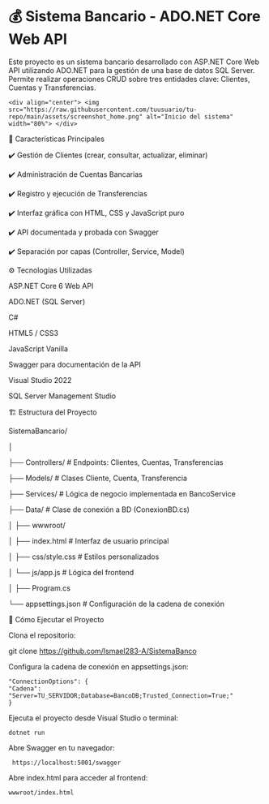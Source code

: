 # 💰 Sistema Bancario - ADO.NET Core Web API
Este proyecto es un sistema bancario desarrollado con ASP.NET Core Web API utilizando ADO.NET para la gestión de una base de datos SQL Server. Permite realizar operaciones CRUD sobre tres entidades clave: Clientes, Cuentas y Transferencias.

    <div align="center"> <img src="https://raw.githubusercontent.com/tuusuario/tu-repo/main/assets/screenshot_home.png" alt="Inicio del sistema" width="80%"> </div>

    
🧠 Características Principales


✔️ Gestión de Clientes (crear, consultar, actualizar, eliminar)


✔️ Administración de Cuentas Bancarias


✔️ Registro y ejecución de Transferencias


✔️ Interfaz gráfica con HTML, CSS y JavaScript puro


✔️ API documentada y probada con Swagger


✔️ Separación por capas (Controller, Service, Model)



⚙️ Tecnologías Utilizadas


ASP.NET Core 6 Web API

ADO.NET (SQL Server)

C#

HTML5 / CSS3

JavaScript Vanilla

Swagger para documentación de la API

Visual Studio 2022

SQL Server Management Studio



🏗️ Estructura del Proyecto


SistemaBancario/


│


├── Controllers/             # Endpoints: Clientes, Cuentas, Transferencias


├── Models/                  # Clases Cliente, Cuenta, Transferencia


├── Services/                # Lógica de negocio implementada en BancoService


├── Data/                    # Clase de conexión a BD (ConexionBD.cs)


│
├── wwwroot/


│   ├── index.html           # Interfaz de usuario principal


│   ├── css/style.css        # Estilos personalizados


│   └── js/app.js            # Lógica del frontend


│
├── Program.cs


└── appsettings.json         # Configuración de la cadena de conexión


🚀 Cómo Ejecutar el Proyecto


Clona el repositorio:

git clone https://github.com/Ismael283-A/SistemaBanco


Configura la cadena de conexión en appsettings.json:

    "ConnectionOptions": {
    "Cadena": "Server=TU_SERVIDOR;Database=BancoDB;Trusted_Connection=True;"
    }
Ejecuta el proyecto desde Visual Studio o terminal:


    dotnet run
Abre Swagger en tu navegador:


     https://localhost:5001/swagger
Abre index.html para acceder al frontend:


    wwwroot/index.html
